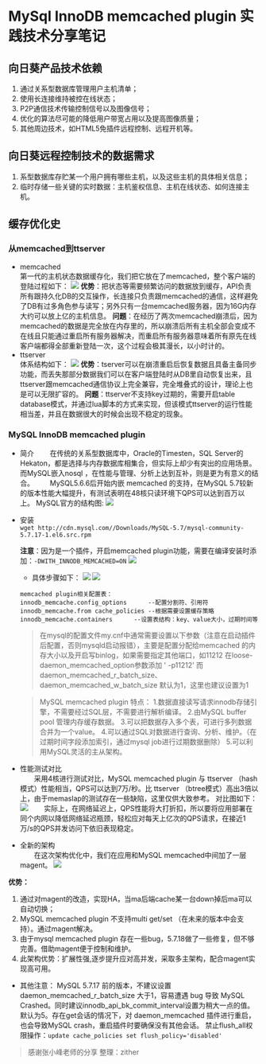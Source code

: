 # MySql InnoDB memcached plugin 实践技术分享笔记
 
## 向日葵产品技术依赖
1. 通过关系型数据库管理用户主机清单；
2. 使用长连接维持被控在线状态；
3. P2P通信技术传输控制信号以及图像信号；
4. 优化的算法尽可能的降低用户带宽占用以及提高图像质量；
5. 其他周边技术，如HTML5免插件远程控制、远程开机等。

## 向日葵远程控制技术的数据需求
1. 系型数据库存贮某一个用户拥有哪些主机，以及这些主机的具体相关信息；
1. 临时存储一些关键的实时数据：主机鉴权信息、主机在线状态、如何连接主机。

## 缓存优化史

### 从memcached到ttserver  
- memcached  
第一代的主机状态数据缓存化，我们把它放在了memcached，整个客户端的登陆过程如下：
![](http://group.store.qq.com/qun/HHdZ.LJUxqz.eY3q3TgHAQ!!/V3tQmJSIPiKnlna9T8x/800?w5=710&h5=534&rf=viewer_421)
**优势**：把状态等需要频繁访问的数据放到缓存，API负责所有跟持久化DB的交互操作，长连接只负责跟memcached的通信，这样避免了DB有过多角色参与读写；另外只有一台memcached服务器，因为16G内存大约可以放上亿的主机信息。
**问题**：在经历了两次memcached崩溃后，因为memcached的数据是完全放在内存里的，所以崩溃后所有主机全部会变成不在线且只能通过重启所有服务器解决，而重启所有服务器意味着所有原先在线客户端都得全部重新登陆一次，这个过程会极其漫长，以小时计的。
- ttserver  
体系结构如下：
![](http://group.store.qq.com/qun/HHdZ.LJUxqz.eY3q3TgHAQ!!/V3tQmJSIMuMnlkugNcd/800?w5=770&h5=447&rf=viewer_421)
**优势**：tserver可以在崩溃重启后恢复数据且具备主备同步功能，而丢失那部分数据我们可以在客户端登陆时从DB里自动恢复出来，且ttserver跟memcached通信协议上完全兼容，完全堆叠式的设计，理论上也是可以无限扩容的。
**问题**：ttserver不支持key过期的，需要开启table database模式，并通过lua脚本的方式来实现，但该模式ttserver的运行性能相当差，并且在数据很大的时候会出现不稳定的现象。  

### MySQL InnoDB memcached plugin  
- 简介 
&emsp;&emsp;在传统的关系型数据库中，Oracle的Timesten，SQL Server的Hekaton，都是选择与内存数据库相集合，但实际上却少有突出的应用场景。而MySQL嵌入nosql ，在性能与管理、分析上达到互补，则是更为有意义的结合。
&emsp;&emsp;MySQL5.6.6后开始内嵌 memcached 的支持，在MySQL 5.7较新的版本性能大幅提升，有测试表明在48核只读环境下QPS可以达到百万以上。
MySQL官方的结构图:
![](http://group.store.qq.com/qun/HHdZ.LJUxqz.eY3q3TgHAQ!!/V3tQmJSINKOnllnPwkT/800?w5=554&h5=414&rf=viewer_421)
- 安装  
`wget http://cdn.mysql.com//Downloads/MySQL-5.7/mysql-community-5.7.17-1.el6.src.rpm`  

	**注意**：因为是一个插件，开启memcached plugin功能，需要在编译安装时添加：`-DWITH_INNODB_MEMCACHED=ON`
![](http://group.store.qq.com/qun/HHdZ.LJUxqz.eY3q3TgHAQ!!/V3tQmJSIPaPnlkGGKcc/800?w5=401&h5=442&rf=viewer_421)

    - 具体步骤如下：
	![](http://group.store.qq.com/qun/HHdZ.LJUxqz.eY3q3TgHAQ!!/V3tQmJSIISQnlkiUQYV/800?w5=545&h5=21&rf=viewer_421)
	![](http://group.store.qq.com/qun/HHdZ.LJUxqz.eY3q3TgHAQ!!/V3tQmJSIIeQnlltMpMr/800?w5=525&h5=67&rf=viewer_421) 
	```
	memcached plugin相关配置表：
	innodb_memcache.config_options		--配置分割符、引用符
	innodb_memcache.from cache_policies	--根据需要设置缓存策略
	innodb_memcache.containers		--设置表结构：key、value大小，过期时间等
	```

	>在mysql的配置文件my.cnf中通常需要设置以下参数（注意在启动插件后配置，否则mysqld启动报错），主要是配置分配给memcached 的内存大小以及开启写binlog，如果需要指定其他端口，如11212 在loose-daemon_memcached_option参数添加 ' -p11212'
	而daemon_memcached_r_batch_size、daemon_memcached_w_batch_size 默认为1，这里也建议设置为1

	>MySQL memcached plugin 特点：
	1.数据直接读写请求innodb存储引擎，不需要经过SQL层，不需要进行解析编译。
	2.由MySQL buffer pool 管理内存缓存数据。
	3.可以把数据存入多个表，可进行多列数据合并为一个value。
	4.可以通过SQL对数据进行查询、分析、维护。（在过期时间字段添加索引，通过mysql job进行过期数据删除）
	5.可以利用MySQL灵活的主从架构。

- 性能测试对比  
&emsp;&emsp;采用4核进行测试对比，MySQL memcached plugin 与 ttserver （hash模式）性能相当，QPS可以达到7万/秒。比 ttserver （btree模式）高出3倍以上，由于memaslap的测试存在一些缺陷，这里仅供大致参考。
对比图如下：
![](http://group.store.qq.com/qun/HHdZ.LJUxqz.eY3q3TgHAQ!!/V3tQmJSIAeTnlkNamwJ/800?w5=772&h5=312&rf=viewer_421)
&emsp;&emsp;实际上，在网络延迟上，QPS性能将大打折扣，所以要将应用部署在同个内网以降低网络延迟瓶颈，轻松应对每天上亿次的QPS请求，在接近1万/s的QPS并发访问下依旧表现稳定。

- 全新的架构  
&emsp;&emsp;在这次架构优化中，我们在应用和MySQL memcached中间加了一层magent。
![](http://group.store.qq.com/qun/HHdZ.LJUxqz.eY3q3TgHAQ!!/V3tQmJSIMGTnllHhqUs/800?w5=795&h5=382&rf=viewer_421)

**优势：**
1. 通过对magent的改造，实现HA，当ma后端cache某一台down掉后ma可以自动切换；
2. MySQL memcached plugin 不支持multi get/set （在未来的版本中会支持）。通过magent解决。
3. 由于mysql memcached plugin 存在一些bug，5.7.18做了一些修复，但不够完善。借助magent便于控制和维护。
4. 此架构优势：扩展性强,逐步提升应对高并发，采取多主架构，配合magent实现高可用。

  - 其他注意：
	MySQL 5.7.17 前的版本，不建议设置 daemon_memcached_r_batch_size 大于1，容易遭遇 bug 导致 MySQL Crashed。同时建议innodb_api_bk_commit_interval设置为稍大一点的值。默认为5。存在get会话的情况下，对 daemon_memcached 插件进行重启，也会导致MySQL crash，重启插件时要确保没有其他会话。
    禁止flush_all权限操作：`update cache_policies set flush_policy='disabled'`
 

	
>感谢张小峰老师的分享
整理：zither
